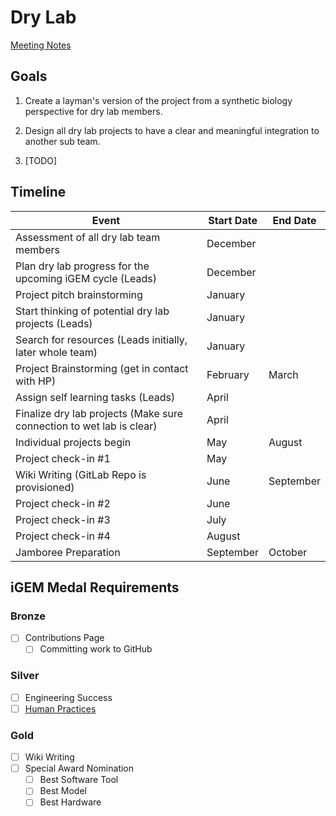 # Dry Lab

[Meeting Notes](https://drive.google.com/drive/folders/1QzOAnP1XhyycN8l5DmcQIVxX-E-CWuap?usp=sharing)

## Goals

1. Create a layman's version of the project from a synthetic biology perspective for dry lab members.

2. Design all dry lab projects to have a clear and meaningful integration to another sub team.

3. [TODO]

## Timeline

| Event                                                                | Start Date | End Date  |
| -------------------------------------------------------------------- | ---------- | --------- |
| Assessment of all dry lab team members                               | December   |           |
| Plan dry lab progress for the upcoming iGEM cycle (Leads)            | December   |           |
| Project pitch brainstorming                                          | January    |           |
| Start thinking of potential dry lab projects (Leads)                 | January    |           |
| Search for resources (Leads initially, later whole team)             | January    |           |
| Project Brainstorming (get in contact with HP)                       | February   | March     |
| Assign self learning tasks (Leads)                                   | April      |           |
| Finalize dry lab projects (Make sure connection to wet lab is clear) | April      |           |
| Individual projects begin                                            | May        | August    |
| Project check-in #1                                                  | May        |           |
| Wiki Writing (GitLab Repo is provisioned)                            | June       | September |
| Project check-in #2                                                  | June       |           |
| Project check-in #3                                                  | July       |           |
| Project check-in #4                                                  | August     |           |
| Jamboree Preparation                                                 | September  | October   |

## iGEM Medal Requirements

### Bronze

- [ ] Contributions Page
  - [ ] Committing work to GitHub

### Silver

- [ ] Engineering Success
- [ ] [Human Practices](../human-practices/index.md)

### Gold

- [ ] Wiki Writing
- [ ] Special Award Nomination
  - [ ] Best Software Tool
  - [ ] Best Model
  - [ ] Best Hardware
